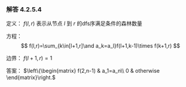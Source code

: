 ### 解答 4.2.5.4

定义： $f(l,r)$ 表示从节点 $l$ 到 $r$ 的dfs序满足条件的森林数量

方程：
$$
f(l,r)=\sum_{k\in[l+1,r]\and a_k=a_l}f(l+1,k-1)\times f(k+1,r)
$$


边界： $f(l+1,r)=1$

答案： $\left\{\begin{matrix}
 f(2,n-1) & a_1=a_n\\
 0 & otherwise
\end{matrix}\right.$

